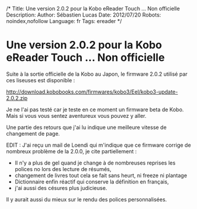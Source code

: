 /*
Title: Une version 2.0.2 pour la Kobo eReader Touch ... Non officielle
Description: 
Author: Sébastien Lucas
Date: 2012/07/20
Robots: noindex,nofollow
Language: fr
Tags: ereader
*/
# Une version 2.0.2 pour la Kobo eReader Touch ... Non officielle

Suite à la sortie officielle de la Kobo au Japon, le firmware 2.0.2 utilisé par ces liseuses est disponible :

http://download.kobobooks.com/firmwares/kobo3/Eel/kobo3-update-2.0.2.zip

Je ne l'ai pas testé car je teste en ce moment un firmware beta de Kobo. Mais si vous vous sentez aventureux vous pouvez y aller.

Une partie des retours que j'ai lu indique une meilleure vitesse de changement de page. 

EDIT : J'ai reçu un mail de Loendi qui m'indique que ce firmware corrige de nombreux problème de la 2.0.0, je cite partiellement :
*	Il n'y a plus de gel quand je change à de nombreuses reprises les polices no lors des lecture de résumés, 
*	changement de livres tout cela se fait sans heurt, ni freeze ni plantage
*	Dictionnaire enfin réactif qui conserve la définition en français, 
*	j'ai aussi des césures plus judicieuse.

Il y aurait aussi du mieux sur le rendu des polices personnalisées.
